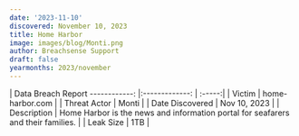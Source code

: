 ```yaml
---
date: '2023-11-10'
discovered: November 10, 2023
title: Home Harbor
image: images/blog/Monti.png
author: Breachsense Support
draft: false
yearmonths: 2023/november
---
```



| Data Breach Report
------------:     |:-------------:    | :-----:|
| Victim      | home-harbor.com      | 
| Threat Actor      | Monti      | 
| Date Discovered      | Nov 10, 2023      | 
| Description      | Home Harbor is the news and information portal for seafarers and their families.      | 
| Leak Size      | 1TB      | 

